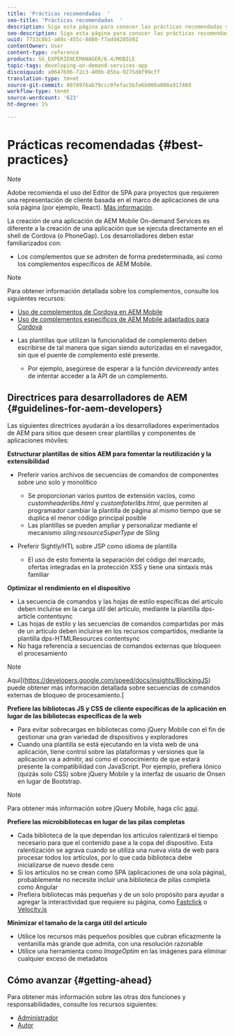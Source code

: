 ```yaml
---
title: 'Prácticas recomendadas  '
seo-title: 'Prácticas recomendadas  '
description: Siga esta página para conocer las prácticas recomendadas y las directrices que ayudarán a los desarrolladores AEM experimentados de los sitios que deseen crear plantillas y componentes de aplicaciones móviles.
seo-description: Siga esta página para conocer las prácticas recomendadas y las directrices que ayudarán a los desarrolladores AEM experimentados de los sitios que deseen crear plantillas y componentes de aplicaciones móviles.
uuid: 7733c8b1-a88c-455c-8080-f7add4205b92
contentOwner: User
content-type: reference
products: SG_EXPERIENCEMANAGER/6.4/MOBILE
topic-tags: developing-on-demand-services-app
discoiquuid: a0647696-72c3-409b-85ba-9275d8f99cff
translation-type: tm+mt
source-git-commit: 8078976ab79ccc0fefac5bfe6b000a008a917489
workflow-type: tm+mt
source-wordcount: '623'
ht-degree: 1%

---
```



# Prácticas recomendadas   {#best-practices}

>[!NOTE]
>
>Adobe recomienda el uso del Editor de SPA para proyectos que requieren una representación de cliente basada en el marco de aplicaciones de una sola página (por ejemplo, React). [Más información](/help/sites-developing/spa-overview.md).

La creación de una aplicación de AEM Mobile On-demand Services es diferente a la creación de una aplicación que se ejecuta directamente en el shell de Cordova (o PhoneGap). Los desarrolladores deben estar familiarizados con:

* Los complementos que se admiten de forma predeterminada, así como los complementos específicos de AEM Mobile.

>[!NOTE]
>
>Para obtener información detallada sobre los complementos, consulte los siguientes recursos:
>
>* [Uso de complementos de Cordova en AEM Mobile](https://helpx.adobe.com/digital-publishing-solution/help/cordova-api.html)
>* [Uso de complementos específicos de AEM Mobile adaptados para Cordova](https://helpx.adobe.com/digital-publishing-solution/help/app-runtime-api.html)

>



* Las plantillas que utilizan la funcionalidad de complemento deben escribirse de tal manera que sigan siendo autorizadas en el navegador, sin que el puente de complemento esté presente.

   * Por ejemplo, asegúrese de esperar a la función *deviceready* antes de intentar acceder a la API de un complemento.

## Directrices para desarrolladores de AEM {#guidelines-for-aem-developers}

Las siguientes directrices ayudarán a los desarrolladores experimentados de AEM para sitios que deseen crear plantillas y componentes de aplicaciones móviles:

**Estructurar plantillas de sitios AEM para fomentar la reutilización y la extensibilidad**

* Preferir varios archivos de secuencias de comandos de componentes sobre uno solo y monolítico

   * Se proporcionan varios puntos de extensión vacíos, como *customheaderlibs.html* y *customfoterlibs.html*, que permiten al programador cambiar la plantilla de página al mismo tiempo que se duplica el menor código principal posible
   * Las plantillas se pueden ampliar y personalizar mediante el mecanismo *sling:resourceSuperType* de Sling

* Preferir Sightly/HTL sobre JSP como idioma de plantilla

   * El uso de esto fomenta la separación del código del marcado, ofertas integradas en la protección XSS y tiene una sintaxis más familiar

**Optimizar el rendimiento en el dispositivo**

* La secuencia de comandos y las hojas de estilo específicas del artículo deben incluirse en la carga útil del artículo, mediante la plantilla dps-article contentsync
* Las hojas de estilo y las secuencias de comandos compartidas por más de un artículo deben incluirse en los recursos compartidos, mediante la plantilla dps-HTMLResources contentsync
* No haga referencia a secuencias de comandos externas que bloqueen el procesamiento

>[!NOTE]
>
>Aquí](https://developers.google.com/speed/docs/insights/BlockingJS) puede obtener más información detallada sobre secuencias de comandos externas de bloqueo de procesamiento.[

**Prefiere las bibliotecas JS y CSS de cliente específicas de la aplicación en lugar de las bibliotecas específicas de la web**

* Para evitar sobrecargas en bibliotecas como jQuery Mobile con el fin de gestionar una gran variedad de dispositivos y exploradores
* Cuando una plantilla se está ejecutando en la vista web de una aplicación, tiene control sobre las plataformas y versiones que la aplicación va a admitir, así como el conocimiento de que estará presente la compatibilidad con JavaScript. Por ejemplo, prefiera Iónico (quizás solo CSS) sobre jQuery Mobile y la interfaz de usuario de Onsen en lugar de Bootstrap.

>[!NOTE]
>
>Para obtener más información sobre jQuery Mobile, haga clic [aquí](https://jquerymobile.com/browser-support/1.4/).

**Prefiere las microbibliotecas en lugar de las pilas completas**

* Cada biblioteca de la que dependan los artículos ralentizará el tiempo necesario para que el contenido pase a la copa del dispositivo. Esta ralentización se agrava cuando se utiliza una nueva vista de web para procesar todos los artículos, por lo que cada biblioteca debe inicializarse de nuevo desde cero
* Si los artículos no se crean como SPA (aplicaciones de una sola página), probablemente no necesite incluir una biblioteca de pilas completa como Angular
* Prefiera bibliotecas más pequeñas y de un solo propósito para ayudar a agregar la interactividad que requiere su página, como [Fastclick](https://github.com/ftlabs/fastclick) o [Velocity.js](https://velocityjs.org)

**Minimizar el tamaño de la carga útil del artículo**

* Utilice los recursos más pequeños posibles que cubran eficazmente la ventanilla más grande que admita, con una resolución razonable
* Utilice una herramienta como *ImageOptim* en las imágenes para eliminar cualquier exceso de metadatos

## Cómo avanzar {#getting-ahead}

Para obtener más información sobre las otras dos funciones y responsabilidades, consulte los recursos siguientes:

* [Administrador](/help/mobile/aem-mobile.md)
* [Autor](/help/mobile/aem-mobile-on-demand.md)
